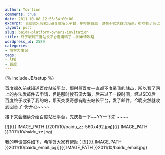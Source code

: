 ```yaml
---
author: Yourtion
comments: true
date: 2011-10-08 12:55:54+00:00
excerpt: 百度很久前就知道百度站长平台，那时候百度一直都不收录我的站点，所以看了网上的办法发邮件去申请，但是那时候石沉大海，后来过了一段时间，经过SEO后百度终于收录了我的站，那天突发奇想有跑去站长平台，发了邮件，今晚突然就收到回音了··好开心~~~~
layout: post
slug: baidu-platform-owners-invitation
title: 终于拿到百度站长平台邀请码了——附申请攻略
wordpress_id: 2589
categories:
- 博客大事记
tags:
- SEO
- 百度
---
```

{% include JB/setup %}

百度很久前就知道百度站长平台，那时候百度一直都不收录我的站点，所以看了网上的办法发邮件去申请，但是那时候石沉大海，后来过了一段时间，经过SEO后百度终于收录了我的站，那天突发奇想有跑去站长平台，发了邮件，今晚突然就收到回音了··好开心~~~~

接下来会继续介绍百度站长平台，先庆祝一下~~YY一下先·~~~~

[![]({{ IMAGE_PATH }}2011/10/baidu_zz-560x492.jpg)]({{ IMAGE_PATH }}2011/10/baidu_zz.jpg)

我的申请邮件如下，希望对大家有帮助：[![]({{ IMAGE_PATH }}2011/10/baidu_email.jpg)]({{ IMAGE_PATH }}2011/10/baidu_email.jpg)
